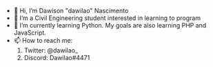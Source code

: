 - 👋 Hi, I’m Dawison "dawilao" Nascimento
- 👀 I’m a Civil Engineering student interested in learning to program
- 🌱 I’m currently learning Python. My goals are also learning PHP and JavaScript.
- 📫 How to reach me:
  1. Twitter: @dawilao_
  2. Discord: Dawilao#4471

